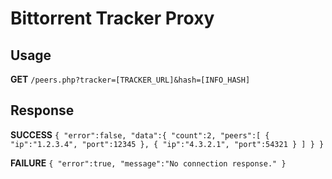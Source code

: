 # Bittorrent Tracker Proxy

## Usage
__GET__ ```/peers.php?tracker=[TRACKER_URL]&hash=[INFO_HASH]```

## Response

__SUCCESS__ ```{
  "error":false,
  "data":{
    "count":2,
    "peers":[
      {
        "ip":"1.2.3.4",
        "port":12345
      },
      {
        "ip":"4.3.2.1",
        "port":54321
      }
    ]
  }
}```

__FAILURE__
```{ "error":true, "message":"No connection response." }```
